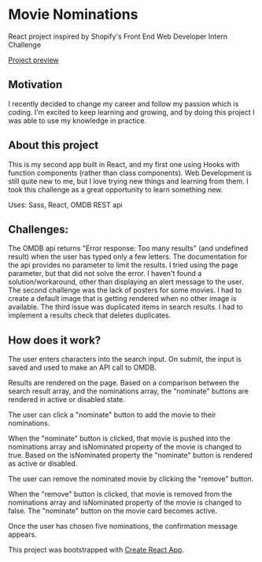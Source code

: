 # Movie Nominations

React project inspired by Shopify's Front End Web Developer Intern Challenge

[Project preview](https://nominations-app.netlify.app/)

## Motivation
I recently decided to change my career and follow my passion which is coding. I'm excited to keep learning and growing, and by doing this project I was able to use my knowledge in practice.

## About this project
This is my second app built in React, and my first one using Hooks with function components (rather than class components).
Web Development is still quite new to me, but I love trying new things and learning from them. I took this challenge as a great opportunity to learn something new. 

Uses: Sass, React, OMDB REST api

## Challenges:
The OMDB api returns "Error response: Too many results" (and undefined result) when the user has typed only a few letters. 
The documentation for the api provides no parameter to limit the results. 
I tried using the page parameter, but that did not solve the error. I haven't found a solution/workaround, other than displaying an alert message to the user. The second challenge was the lack of posters for some movies. I had to create a default image that is getting rendered when no other image is available. The third issue was duplicated items in search results. I had to implement a results check that deletes duplicates. 
 
## How does it work?
The user enters characters into the search input. On submit, the input is saved and used to make an API call to OMDB. 
  
Results are rendered on the page.  Based on a comparison between the search result array, and the nominations array, the "nominate" buttons are rendered in active or disabled state.
  
The user can click a "nominate" button to add the movie to their nominations. 
  
When the "nominate" button is clicked, that movie is pushed into the nominations array and isNominated property of the movie is changed to true. Based on the isNominated property the "nominate" button is rendered as active or disabled.

The user can remove the nominated movie by clicking the "remove" button. 
  
When the "remove" button is clicked, that movie is removed from the nominations array and isNominated property of the movie is changed to false. The "nominate" button on the movie card becomes active.
  
Once the user has chosen five nominations, the confirmation message appears. 
  

This project was bootstrapped with [Create React App](https://github.com/facebook/create-react-app).


